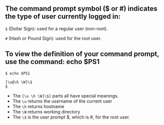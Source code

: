 ## The command prompt symbol ($ or #) indicates the type of user currently logged in:

`$` (Dollar Sign): used for a regular user (non-root).

`#` (Hash or Pound Sign): used for the root user.

## To view the definition of your command prompt, use the command: echo $PS1
```
$ echo $PS1

[\u@\h \W]\$
$
```

- The `[\u \h \W]\$]` parts all have special meanings.
- The `\u` returns the username of the current user
- The `\h` returns hostname
- The `\W` returns working directory
- The `\$` is the user prompt $, which is #, for the root user.
